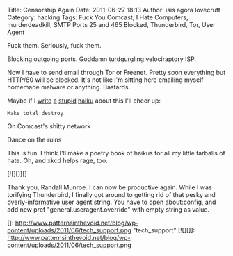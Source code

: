 Title: Censorship Again
Date: 2011-06-27 18:13
Author: isis agora lovecruft
Category: hacking
Tags: Fuck You Comcast, I Hate Computers, murderdeadkill, SMTP Ports 25 and 465 Blocked, Thunderbird, Tor, User Agent

Fuck them. Seriously, fuck them.

Blocking outgoing ports. Goddamn turdgurgling velociraptory ISP.

Now I have to send email through Tor or Freenet. Pretty soon everything
but HTTP/80 will be blocked. It's not like I'm sitting here emailing
myself homemade malware or anything. Bastards.

Maybe if I [write][] [a][] [stupid][] [haiku][] about this I'll cheer
up:

`Make total destroy`

On Comcast's shitty network

Dance on the ruins

This is fun. I think I'll make a poetry book of haikus for all my little
tarballs of hate. Oh, and xkcd helps rage, too.

[![][]][]

Thank you, Randall Munroe. I can now be productive again. While I was
torifying Thunderbird, I finally got around to getting rid of that pesky
and overly-informative user agent string. You have to open about:config,
and add new pref "general.useragent.override" with empty string as
value.

  [write]: http://patternsinthevoid.net/404.shtml
  [a]: http://patternsinthevoid.net/401.shtml
  [stupid]: http://patternsinthevoid.net/403.shtml
  [haiku]: http://patternsinthevoid.net/500.shtml
  []: http://www.patternsinthevoid.net/blog/wp-content/uploads/2011/06/tech_support.png
    "tech_support"
  [![][]]: http://www.patternsinthevoid.net/blog/wp-content/uploads/2011/06/tech_support.png
